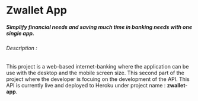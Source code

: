 # Zwallet App
##### Simplify financial needs and saving much time in banking needs with one single app.

###### Description :
This project is a web-based internet-banking where the application can be use with the desktop and the mobile screen size. This second part of the project where the developer is focuing on the development of the API. This API is currently live and deployed to Heroku under project name : **zwallet-app**.